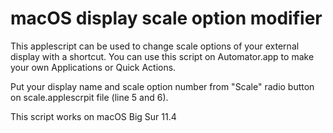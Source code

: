# macOS display scale option modifier

This applescript can be used to change scale options of your external display with a shortcut.
You can use this script on Automator.app to make your own Applications or Quick Actions.

Put your display name and scale option number from "Scale" radio button on scale.applescrpit file (line 5 and 6).

This script works on macOS Big Sur 11.4
